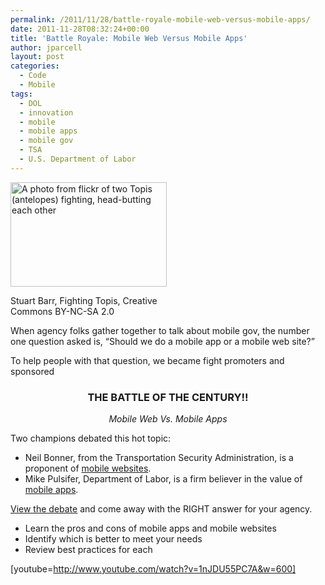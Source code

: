 ```yaml
---
permalink: /2011/11/28/battle-royale-mobile-web-versus-mobile-apps/
date: 2011-11-28T08:32:24+00:00
title: 'Battle Royale: Mobile Web Versus Mobile Apps'
author: jparcell
layout: post
categories:
  - Code
  - Mobile
tags:
  - DOL
  - innovation
  - mobile
  - mobile apps
  - mobile gov
  - TSA
  - U.S. Department of Labor
---
```


<div id="attachment_146612" style="width: 260px" class="wp-caption alignright">
  <img class="size-full wp-image-146612 " src="https://s3.amazonaws.com/sitesusa/wp-content/uploads/sites/212/2011/11/250-x-167-Stuart-Barr_Fighting-Topis_Nov17th2008_Creative-Commons-BY-NC-SA-2.jpg" alt="A photo from flickr of two Topis (antelopes) fighting, head-butting each other" width="250" height="167" />
  
  <p class="wp-caption-text">
    Stuart Barr, Fighting Topis, Creative Commons BY-NC-SA 2.0
  </p>
</div>

When agency folks gather together to talk about mobile gov, the number one question asked is, &#8220;Should we do a mobile app or a mobile web site?&#8221;

To help people with that question, we became fight promoters and sponsored

<h3 style="text-align: center">
  THE BATTLE OF THE CENTURY!!
</h3>

<p style="text-align: center">
  <em>Mobile Web Vs. Mobile Apps</em>
</p>

Two champions debated this hot topic:

  * Neil Bonner, from the Transportation Security Administration, is a proponent of [mobile websites](http://apps.tsa.dhs.gov/mytsa/).
  * Mike Pulsifer, Department of Labor, is a firm believer in the value of [mobile apps](http://www.dol.gov/dol/apps/).

[View the debate](https://s3.amazonaws.com/sitesusa/wp-content/uploads/sites/212/2011/11/mobile-apps-vs-mobile-web-slides.pdf) and come away with the RIGHT answer for your agency.

  * Learn the pros and cons of mobile apps and mobile websites
  * Identify which is better to meet your needs
  * Review best practices for each

[youtube=http://www.youtube.com/watch?v=1nJDU55PC7A&w=600]